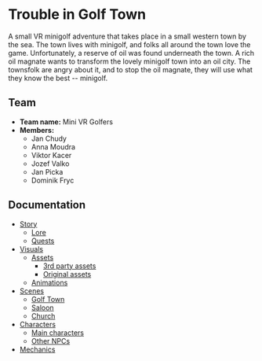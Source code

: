 # Trouble in Golf Town
A small VR minigolf adventure that takes place in a small western town by the sea. The town lives with minigolf, and folks all around the town love the game. Unfortunately, a reserve of oil was found underneath the town. A rich oil magnate wants to transform the lovely minigolf town into an oil city. The townsfolk are angry about it, and to stop the oil magnate, they will use what they know the best -- minigolf.

## Team
- **Team name:** Mini VR Golfers
- **Members:**
    - Jan Chudy
    - Anna Moudra
    - Viktor Kacer
    - Jozef Valko
    - Jan Picka
    - Dominik Fryc

## Documentation
- [Story](./doc/story.md)
    - [Lore](./doc/lore.md)
    - [Quests](./doc/quests.md)
- [Visuals](./doc/visuals.md)
    - [Assets](./doc/assets.md)
        - [3rd party assets](./doc/3party_assets.md)
        - [Original assets](./doc/original_assets.md)
    - [Animations](./doc/animations.md)
- [Scenes](./doc/scenes.md)
    - [Golf Town](./doc/golf_town.md)
    - [Saloon](./doc/saloon.md)
    - [Church](./doc/church.md)
- [Characters](./doc/characters.md)
    - [Main characters](./doc/main_characters.md)
    - [Other NPCs](./doc/other_npcs.md)
- [Mechanics](./doc/mechanics.md)


<!-- ## Scenes
### Golf Town
The main scene with a small western town. The town consists of only 1--2 streets, a saloon (scene), store (scene), house of the protagonist (day progression) with a small field (growing golf balls), several other houses, and minigolf courses.

The town is built on a coast. North of the town is a canyon with a railroad. There is an invisible wall in the water and in the canyon.

#### Characters:
- **Oil magnate**:
    - stands next to his house or next to the saloon
    - wants to drill oil wells where the minigolf courses are, and build oil pumps around the town
    - dialogues
- Townsfolks:
    - walking around the town
    - play minigolf on the minigolf courses

### Saloon
Place where townfolks meet to gamble and drink. There is a barman behind the bar that offers main quests to the player.
